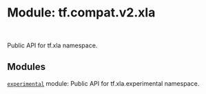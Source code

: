 <div itemscope itemtype="http://developers.google.com/ReferenceObject">
<meta itemprop="name" content="tf.compat.v2.xla" />
<meta itemprop="path" content="Stable" />
</div>

# Module: tf.compat.v2.xla


<table class="tfo-notebook-buttons tfo-api" align="left">
</table>



Public API for tf.xla namespace.



## Modules

[`experimental`](../../../tf/compat/v2/xla/experimental.md) module: Public API for tf.xla.experimental namespace.



